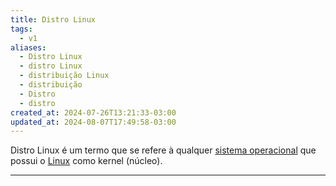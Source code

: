 ```yaml
---
title: Distro Linux
tags:
  - v1
aliases:
  - Distro Linux
  - distro Linux
  - distribuição Linux
  - distribuição
  - Distro
  - distro
created_at: 2024-07-26T13:21:33-03:00
updated_at: 2024-08-07T17:49:58-03:00
---
```


Distro Linux é um termo que se refere à qualquer [sistema operacional](../../07/07/2024-06-30-Sistema_Operacional.md) que possui o [Linux](../../07/08/2024-06-30-Linux.md) como kernel (núcleo).

---
